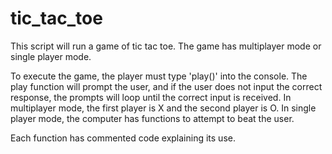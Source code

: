 # tic_tac_toe

This script will run a game of tic tac toe. 
The game has multiplayer mode or single player mode. 

To execute the game, the player must type 'play()' into the console. 
The play function will prompt the user, and if the user does not input the correct response, the prompts will loop until the correct input is received. 
In multiplayer mode, the first player is X and the second player is O. 
In single player mode, the computer has functions to attempt to beat the user. 

Each function has commented code explaining its use. 
